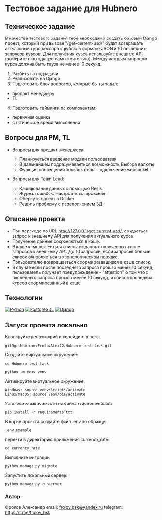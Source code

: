 # Тестовое задание для Hubnero

## Техническое задание

В качестве тестового задания тебе необходимо создать базовый Django проект, который при вызове "/get-current-usd/" будет возвращать актуальный курс доллара к рублю в формате JSON и 10 последних запросов курсов. Для получения курса используйте внешнее API (выберите подходящее самостоятельно). Между каждым запросом курса должна быть пауза не менее 10 секунд.

1. Разбить на подзадачи
2. Реализовать на Django
3. Подготовить блок вопросов, которые бы ты задал:
- продакт менеджеру
- TL
4. Подготовить тайминги по компонентам:
- первичная оценка
- фактическое время выполнения

## Вопросы для PM, TL

   - Вопросы для продакт-менеджера:
     - Планируеться введение модели пользователя
     - В дальнейшем подразумеваеться возможность Выбора валюты
     - Функция оповещения пользователя. Подключение websocket

   - Вопросы для Team Lead:
     - Кэширование данных с помощью Redis
     - Журнал ошибок. Настроить логирование
     - Обернуть проект в Docker
     - Решить проблему с переполнением БД

## Описание проекта

- При переходе по URL http://127.0.0.1/get-current-usd/, создаеться запрос к внешнему API для получения актуального курса
- Полученые данные сохраняються в кэше.
- В кэше комплектуеться список из данных полученных после запросов к внешнему API. До 10 запросов, если запросов больше список обновляеться в хронологическом порядке.
- Пользователю возвращаеться сформировавшийся в кэше список.
- В случае если после последнего запроса прошло менее 10 секунд, пользователь получает предупреждение - "attention" о том что с последнего запроса прошло менее 10 секунд, и список последних курсов сформированный в кэше.

## Технологии
[![Python](https://img.shields.io/badge/python-3.11-blue?logo=python)](https://www.python.org/)
[![PostgreSQL](https://img.shields.io/badge/PostgreSQL-blue?logo=PostgreSQL&logoColor=white/)](https://www.postgresql.org/)
[![Django](https://img.shields.io/badge/Django-%23092E20?logo=django)](https://www.djangoproject.com/)

## Запуск проекта локально

Клонируйте репозиторий и перейдите в него:

```
git@github.com:FrolovAlex22/Hubnero-test-task.git
```

Создайте виртуальное окружение:
```
cd Hubnero-test-task

python -m venv venv
```
Активируйте виртуальное окружение:
```
Windows: source venv/Scripts/activate
Linux/macOS: source venv/bin/activate
```
Установите зависимости из файла requirements.txt:
```
pip install -r requirements.txt
```
В корне проекта создайте файл .env по образцу:
```
.env.example
```
перейти в директорию приложения currency_rate:
```
cd currency_rate
```
Выполните миграции:
```
python manage.py migrate
```
Запустить локальный сервер:
```
python manage.py runserver
```

### Автор:

Фролов Александр
email: frolov.bsk@yandex.ru
telegram: https://t.me/frolov_bsk
